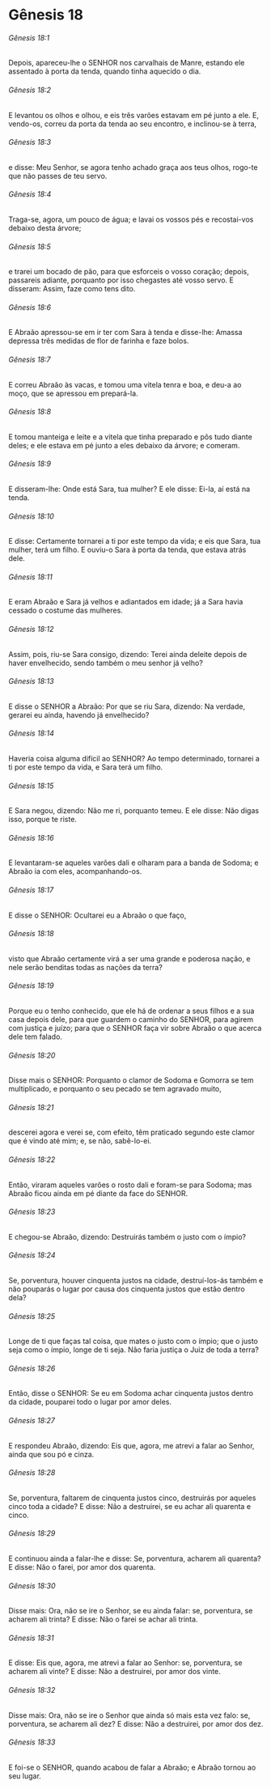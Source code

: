 # Gênesis 18

###### Gênesis 18:1

Depois, apareceu-lhe o SENHOR nos carvalhais de Manre, estando ele assentado à porta da tenda, quando tinha aquecido o dia.

###### Gênesis 18:2

E levantou os olhos e olhou, e eis três varões estavam em pé junto a ele. E, vendo-os, correu da porta da tenda ao seu encontro, e inclinou-se à terra,

###### Gênesis 18:3

e disse: Meu Senhor, se agora tenho achado graça aos teus olhos, rogo-te que não passes de teu servo.

###### Gênesis 18:4

Traga-se, agora, um pouco de água; e lavai os vossos pés e recostai-vos debaixo desta árvore;

###### Gênesis 18:5

e trarei um bocado de pão, para que esforceis o vosso coração; depois, passareis adiante, porquanto por isso chegastes até vosso servo. E disseram: Assim, faze como tens dito.

###### Gênesis 18:6

E Abraão apressou-se em ir ter com Sara à tenda e disse-lhe: Amassa depressa três medidas de flor de farinha e faze bolos.

###### Gênesis 18:7

E correu Abraão às vacas, e tomou uma vitela tenra e boa, e deu-a ao moço, que se apressou em prepará-la.

###### Gênesis 18:8

E tomou manteiga e leite e a vitela que tinha preparado e pôs tudo diante deles; e ele estava em pé junto a eles debaixo da árvore; e comeram.

###### Gênesis 18:9

E disseram-lhe: Onde está Sara, tua mulher? E ele disse: Ei-la, aí está na tenda.

###### Gênesis 18:10

E disse: Certamente tornarei a ti por este tempo da vida; e eis que Sara, tua mulher, terá um filho. E ouviu-o Sara à porta da tenda, que estava atrás dele.

###### Gênesis 18:11

E eram Abraão e Sara já velhos e adiantados em idade; já a Sara havia cessado o costume das mulheres.

###### Gênesis 18:12

Assim, pois, riu-se Sara consigo, dizendo: Terei ainda deleite depois de haver envelhecido, sendo também o meu senhor já velho?

###### Gênesis 18:13

E disse o SENHOR a Abraão: Por que se riu Sara, dizendo: Na verdade, gerarei eu ainda, havendo já envelhecido?

###### Gênesis 18:14

Haveria coisa alguma difícil ao SENHOR? Ao tempo determinado, tornarei a ti por este tempo da vida, e Sara terá um filho.

###### Gênesis 18:15

E Sara negou, dizendo: Não me ri, porquanto temeu. E ele disse: Não digas isso, porque te riste.

###### Gênesis 18:16

E levantaram-se aqueles varões dali e olharam para a banda de Sodoma; e Abraão ia com eles, acompanhando-os.

###### Gênesis 18:17

E disse o SENHOR: Ocultarei eu a Abraão o que faço,

###### Gênesis 18:18

visto que Abraão certamente virá a ser uma grande e poderosa nação, e nele serão benditas todas as nações da terra?

###### Gênesis 18:19

Porque eu o tenho conhecido, que ele há de ordenar a seus filhos e a sua casa depois dele, para que guardem o caminho do SENHOR, para agirem com justiça e juízo; para que o SENHOR faça vir sobre Abraão o que acerca dele tem falado.

###### Gênesis 18:20

Disse mais o SENHOR: Porquanto o clamor de Sodoma e Gomorra se tem multiplicado, e porquanto o seu pecado se tem agravado muito,

###### Gênesis 18:21

descerei agora e verei se, com efeito, têm praticado segundo este clamor que é vindo até mim; e, se não, sabê-lo-ei.

###### Gênesis 18:22

Então, viraram aqueles varões o rosto dali e foram-se para Sodoma; mas Abraão ficou ainda em pé diante da face do SENHOR.

###### Gênesis 18:23

E chegou-se Abraão, dizendo: Destruirás também o justo com o ímpio?

###### Gênesis 18:24

Se, porventura, houver cinquenta justos na cidade, destruí-los-ás também e não pouparás o lugar por causa dos cinquenta justos que estão dentro dela?

###### Gênesis 18:25

Longe de ti que faças tal coisa, que mates o justo com o ímpio; que o justo seja como o ímpio, longe de ti seja. Não faria justiça o Juiz de toda a terra?

###### Gênesis 18:26

Então, disse o SENHOR: Se eu em Sodoma achar cinquenta justos dentro da cidade, pouparei todo o lugar por amor deles.

###### Gênesis 18:27

E respondeu Abraão, dizendo: Eis que, agora, me atrevi a falar ao Senhor, ainda que sou pó e cinza.

###### Gênesis 18:28

Se, porventura, faltarem de cinquenta justos cinco, destruirás por aqueles cinco toda a cidade? E disse: Não a destruirei, se eu achar ali quarenta e cinco.

###### Gênesis 18:29

E continuou ainda a falar-lhe e disse: Se, porventura, acharem ali quarenta? E disse: Não o farei, por amor dos quarenta.

###### Gênesis 18:30

Disse mais: Ora, não se ire o Senhor, se eu ainda falar: se, porventura, se acharem ali trinta? E disse: Não o farei se achar ali trinta.

###### Gênesis 18:31

E disse: Eis que, agora, me atrevi a falar ao Senhor: se, porventura, se acharem ali vinte? E disse: Não a destruirei, por amor dos vinte.

###### Gênesis 18:32

Disse mais: Ora, não se ire o Senhor que ainda só mais esta vez falo: se, porventura, se acharem ali dez? E disse: Não a destruirei, por amor dos dez.

###### Gênesis 18:33

E foi-se o SENHOR, quando acabou de falar a Abraão; e Abraão tornou ao seu lugar.

